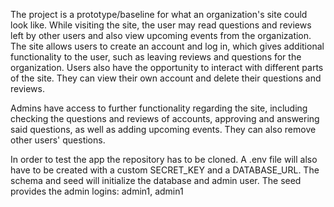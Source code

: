 The project is a prototype/baseline for what an organization's site could look like. While visiting the site, the user may read questions and reviews left by other users and also view upcoming events from the organization. The site allows users to create an account and log in, which gives additional functionality to the user, such as leaving reviews and questions for the organization. Users also have the opportunity to interact with different parts of the site. They can view their own account and delete their questions and reviews. 

Admins have access to further functionality regarding the site, including checking the questions and reviews of accounts, approving and answering said questions, as well as adding upcoming events. They can also remove other users' questions.

In order to test the app the repository has to be cloned. A .env file will also have to be created with a custom SECRET_KEY and a DATABASE_URL. The schema and seed will initialize the database and admin user. The seed provides the admin logins: admin1, admin1